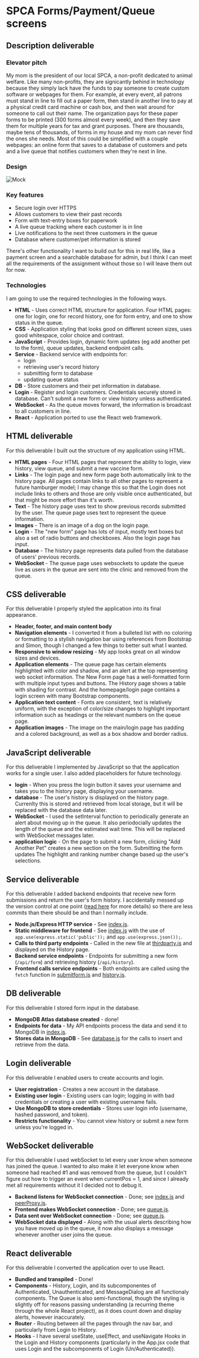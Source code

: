 # SPCA Forms/Payment/Queue screens

## Description deliverable

### Elevator pitch

My mom is the president of our local SPCA, a non-profit dedicated to animal welfare. Like many non-profits, they are signicantly behind in technology because they simply lack have the funds to pay someone to create custom software or webpages for them. For example, at every event, all patrons must stand in line to fill out a paper form, then stand in another line to pay at a physical credit card machine or cash box, and then wait around for someone to call out their name. The organization pays for these paper forms to be printed (300 forms almost every week), and then they save them for multiple years for tax and grant purposes. There are thousands, maybe tens of thousands, of forms in my house and my mom can never find the ones she needs. Most of this could be simplified with a couple webpages: an online form that saves to a database of customers and pets and a live queue that notifies customers when they're next in line. 

### Design

![Mock](public/img/IMG_5879.jpg)

### Key features

- Secure login over HTTPS
- Allows customers to view their past records
- Form with text-entry boxes for paperwork
- A live queue tracking where each customer is in line
- Live notifications to the next three customers in the queue
- Database where customer/pet information is stored

There's other functionality I want to build out for this in real life, like a payment screen and a searchable database for admin, but I think I can meet all the requirements of the assignment without those so I will leave them out for now.


### Technologies

I am going to use the required technologies in the following ways.

- **HTML** - Uses correct HTML structure for application. Four HTML pages: one for login, one for record history, one for form entry, and one to show status in the queue.
- **CSS** - Application styling that looks good on different screen sizes, uses good whitespace, color choice and contrast.
- **JavaScript** - Provides login, dynamic form updates (eg add another pet to the form), queue updates, backend endpoint calls.
- **Service** - Backend service with endpoints for:
  - login
  - retrieving user's record history
  - submitting form to database
  - updating queue status
- **DB** - Store customers and their pet information in database.
- **Login** - Register and login customers. Credentials securely stored in database. Can't submit a new form or view history unless authenticated.
- **WebSocket** - As the queue moves forward, the information is broadcast to all customers in line.
- **React** - Application ported to use the React web framework.

## HTML deliverable

For this deliverable I built out the structure of my application using HTML.

- **HTML pages** - Four HTML pages that represent the ability to login, view history, view queue, and submit a new vaccine form.
- **Links** - The login page and new form page both automatically link to the history page. All pages contain links to all other pages to represent a future hamburger model; I may change this so that the Login does not include links to others and those are only visible once authenticated, but that might be more effort than it's worth.
- **Text** - The history page uses text to show previous records submitted by the user. The queue page uses text to represent the queue information.
- **Images** - There is an image of a dog on the login page.
- **Login** - The "new form" page has lots of input, mostly text boxes but also a set of radio buttons and checkboxes. Also the login page has input.
- **Database** - The history page represents data pulled from the database of users' previous records.
- **WebSocket** - The queue page uses websockets to update the queue live as users in the queue are sent into the clinic and removed from the queue.

## CSS deliverable

For this deliverable I properly styled the application into its final appearance.

- **Header, footer, and main content body**
- **Navigation elements** - I converted it from a bulleted list with no coloring or formatting to a stylish navigation bar using references from Bootstrap and Simon, though I changed a few things to better suit what I wanted.
- **Responsive to window resizing** - My app looks great on all window sizes and devices.
- **Application elements** - The queue page has certain elements highlighted with color and shadow, and an alert at the top representing web socket information. The New Form page has a well-formatted form with multiple input types and buttons. The History page shows a table with shading for contrast. And the homepage/login page contains a login screen with many Bootstrap components.
- **Application text content** - Fonts are consistent, text is relatively uniform, with the exception of color/size changes to highlight important information such as headings or the relevant numbers on the queue page.
- **Application images** - The image on the main/login page has padding and a colored background, as well as a box shadow and border radius.

## JavaScript deliverable

For this deliverable I implemented by JavaScript so that the application works for a single user. I also added placeholders for future technology.

- **login** - When you press the login button it saves your username and takes you to the history page, displaying your username.
- **database** - The user's history is displayed on the history page. Currenlty this is stored and retrieved from local storage, but it will be replaced with the database data later.
- **WebSocket** - I used the setInterval function to periodically generate an alert about moving up in the queue. It also periodocially updates the length of the queue and the estimated wait time. This will be replaced with WebSocket messages later.
- **application logic** - On the page to submit a new form, clicking "Add Another Pet" creates a new section on the form. Submitting the form updates The highlight and ranking number change based up the user's selections.

## Service deliverable

For this deliverable I added backend endpoints that receive new form submissions and return the user's form history. I accidentally messed up the version control at one point ([read here](https://github.com/optimisms/startup/pull/1) for more details) so there are less commits than there should be and than I normally include.

- **Node.js/Express HTTP service** - See [index.js](index.js).
- **Static middleware for frontend** - See [index.js](index.js) with the use of `app.use(express.static('public'));` and `app.use(express.json());`.
- **Calls to third party endpoints** - Called in the new file at [thirdparty.js](public/js/thirdparty.js) and displayed on the History page.
- **Backend service endpoints** - Endpoints for submitting a new form (`/api/form`) and retrieving history (`/api/history`). 
- **Frontend calls service endpoints** - Both endpoints are called using the `fetch` function in [submitform.js](public/js/submitform.js) and [history.js](public/js/history.js).

## DB deliverable

For this deliverable I stored form input in the database.

- **MongoDB Atlas database created** - done!
- **Endpoints for data** - My API endpoints process the data and send it to MongoDB in [index.js](index.js).
- **Stores data in MongoDB** - See [database.js](database.js) for the calls to insert and retrieve from the data.

## Login deliverable

For this deliverable I enabled users to create accounts and login. 

- **User registration** - Creates a new account in the database.
- **Existing user login** - Existing users can login; logging in with bad credentials or creating a user with existing username fails.
- **Use MongoDB to store credentials** - Stores user login info (username, hashed password, and token).
- **Restricts functionality** - You cannot view history or submit a new form unless you're logged in.

## WebSocket deliverable

For this deliverable I used webSocket to let every user know when someone has joined the queue. I wanted to also make it let everyone know when someone had reached #1 and was removed from the queue, but I couldn't figure out how to trigger an event when currentPos = 1, and since I already met all requirements without it I decided not to debug it.

- **Backend listens for WebSocket connection** - Done; see [index.js](index.js) and [peerProxy.js](peerProxy.js).
- **Frontend makes WebSocket connection** - Done; see [queue.js](public/js/queue.js).
- **Data sent over WebSocket connection** - Done; see [queue.js](public/js/queue.js).
- **WebSocket data displayed** - Along with the usual alerts describing how you have moved up in the queue, it now also displays a message whenever another user joins the queue.

## React deliverable

For this deliverable I converted the application over to use React.

- **Bundled and transpiled** - Done!
- **Components** - History, Login, and its subcomponentes of Authenticated, Unauthenticated, and MessageDialog are all functionaly components. The Queue is also semi-functional, though the styling is slightly off for reasons passing understanding (a recurring theme through the whole React project), as it does count down and display alerts, however inaccurately.
- **Router** - Routing between all the pages through the nav bar, and particularly from Login to History. 
- **Hooks** - I have several useState, useEffect, and useNavigate Hooks in the Login and History components (particularly in the App.jsx code that uses Login and the subcomponents of Login (Un/Authenticated)).
